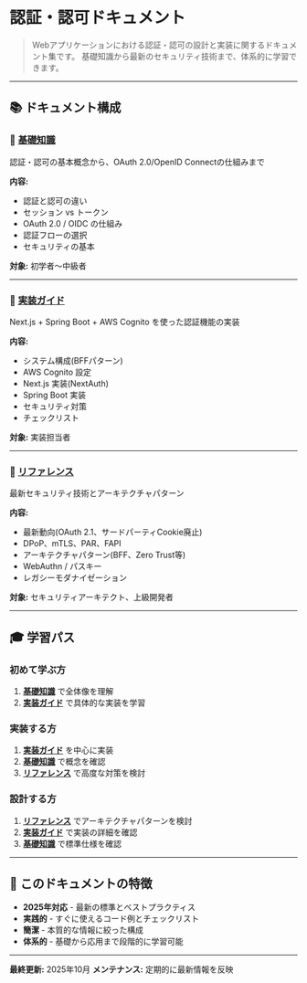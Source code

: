 # 認証・認可ドキュメント

> Webアプリケーションにおける認証・認可の設計と実装に関するドキュメント集です。
> 基礎知識から最新のセキュリティ技術まで、体系的に学習できます。

---

## 📚 ドキュメント構成

### 🎯 [基礎知識](basics.md)

認証・認可の基本概念から、OAuth 2.0/OpenID Connectの仕組みまで

**内容:**

- 認証と認可の違い
- セッション vs トークン
- OAuth 2.0 / OIDC の仕組み
- 認証フローの選択
- セキュリティの基本

**対象:** 初学者〜中級者

---

### 🚀 [実装ガイド](implementation.md)

Next.js + Spring Boot + AWS Cognito を使った認証機能の実装

**内容:**

- システム構成(BFFパターン)
- AWS Cognito 設定
- Next.js 実装(NextAuth)
- Spring Boot 実装
- セキュリティ対策
- チェックリスト

**対象:** 実装担当者

---

### 🔬 [リファレンス](reference.md)

最新セキュリティ技術とアーキテクチャパターン

**内容:**

- 最新動向(OAuth 2.1、サードパーティCookie廃止)
- DPoP、mTLS、PAR、FAPI
- アーキテクチャパターン(BFF、Zero Trust等)
- WebAuthn / パスキー
- レガシーモダナイゼーション

**対象:** セキュリティアーキテクト、上級開発者

---

## 🎓 学習パス

### 初めて学ぶ方

1. **[基礎知識](basics.md)** で全体像を理解
2. **[実装ガイド](implementation.md)** で具体的な実装を学習

### 実装する方

1. **[実装ガイド](implementation.md)** を中心に実装
2. **[基礎知識](basics.md)** で概念を確認
3. **[リファレンス](reference.md)** で高度な対策を検討

### 設計する方

1. **[リファレンス](reference.md)** でアーキテクチャパターンを検討
2. **[実装ガイド](implementation.md)** で実装の詳細を確認
3. **[基礎知識](basics.md)** で標準仕様を確認

---

## 🔑 このドキュメントの特徴

- **2025年対応** - 最新の標準とベストプラクティス
- **実践的** - すぐに使えるコード例とチェックリスト
- **簡潔** - 本質的な情報に絞った構成
- **体系的** - 基礎から応用まで段階的に学習可能

---

**最終更新:** 2025年10月
**メンテナンス:** 定期的に最新情報を反映
